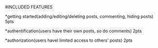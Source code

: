 #INCLUDED FEATURES

*getting started(adding/editing/deleting posts, commenting, hiding posts) 5pts

*authentification(users have their own posts, so do comments) 2pts

*authorization(users havel limited access to others' posts) 2pts
